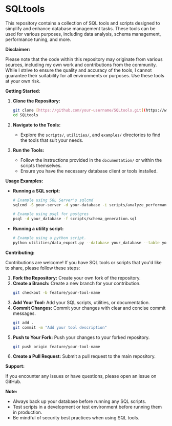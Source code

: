 # SQLtools

This repository contains a collection of SQL tools and scripts designed to simplify and enhance database management tasks. These tools can be used for various purposes, including data analysis, schema management, performance tuning, and more.

**Disclaimer:**

Please note that the code within this repository may originate from various sources, including my own work and contributions from the community. While I strive to ensure the quality and accuracy of the tools, I cannot guarantee their suitability for all environments or purposes. Use these tools at your own risk.

**Getting Started:**

1.  **Clone the Repository:**
    ```bash
    git clone [https://github.com/your-username/SQLtools.git](https://www.google.com/search?q=https://github.com/your-username/SQLtools.git)
    cd SQLtools
    ```

2.  **Navigate to the Tools:**
    * Explore the `scripts/`, `utilities/`, and `examples/` directories to find the tools that suit your needs.

3.  **Run the Tools:**
    * Follow the instructions provided in the `documentation/` or within the scripts themselves.
    * Ensure you have the necessary database client or tools installed.

**Usage Examples:**

* **Running a SQL script:**
    ```bash
    # Example using SQL Server's sqlcmd
    sqlcmd -S your-server -d your-database -i scripts/analyze_performance.sql
    ```
    ```bash
    # Example using psql for postgres
    psql -d your_database -f scripts/schema_generation.sql
    ```

* **Running a utility script:**
    ```bash
    # Example using a python script.
    python utilities/data_export.py --database your_database --table your_table --output data.csv
    ```

**Contributing:**

Contributions are welcome! If you have SQL tools or scripts that you'd like to share, please follow these steps:

1.  **Fork the Repository:** Create your own fork of the repository.
2.  **Create a Branch:** Create a new branch for your contribution.
    ```bash
    git checkout -b feature/your-tool-name
    ```
3.  **Add Your Tool:** Add your SQL scripts, utilities, or documentation.
4.  **Commit Changes:** Commit your changes with clear and concise commit messages.
    ```bash
    git add .
    git commit -m "Add your tool description"
    ```
5.  **Push to Your Fork:** Push your changes to your forked repository.
    ```bash
    git push origin feature/your-tool-name
    ```
6.  **Create a Pull Request:** Submit a pull request to the main repository.


**Support:**

If you encounter any issues or have questions, please open an issue on GitHub.

**Note:**

* Always back up your database before running any SQL scripts.
* Test scripts in a development or test environment before running them in production.
* Be mindful of security best practices when using SQL tools.
